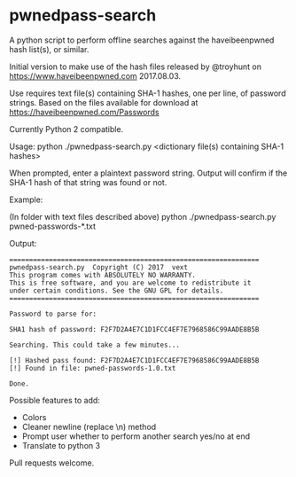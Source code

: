 # pwnedpass-search
A python script to perform offline searches against the haveibeenpwned hash list(s), or similar.

Initial version to make use of the hash files released by @troyhunt on https://www.haveibeenpwned.com 2017.08.03.

Use requires text file(s) containing SHA-1 hashes, one per line, of password strings. Based on the files available for download at https://haveibeenpwned.com/Passwords

Currently Python 2 compatible.


Usage:
python ./pwnedpass-search.py <dictionary file(s) containing SHA-1 hashes>

When prompted, enter a plaintext password string. Output will confirm if the SHA-1 hash of that string was found or not.


Example:

(In folder with text files described above)
python ./pwnedpass-search.py pwned-passwords-*.txt


Output:

```
===============================================================
pwnedpass-search.py  Copyright (C) 2017  vext
This program comes with ABSOLUTELY NO WARRANTY.
This is free software, and you are welcome to redistribute it
under certain conditions. See the GNU GPL for details.
===============================================================

Password to parse for:

SHA1 hash of password: F2F7D2A4E7C1D1FCC4EF7E7968586C99AADE8B5B

Searching. This could take a few minutes...

[!] Hashed pass found: F2F7D2A4E7C1D1FCC4EF7E7968586C99AADE8B5B
[!] Found in file: pwned-passwords-1.0.txt

Done.
```



Possible features to add:
- Colors
- Cleaner newline (replace \n) method
- Prompt user whether to perform another search yes/no at end
- Translate to python 3

Pull requests welcome.
